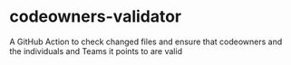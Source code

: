 # codeowners-validator
A GitHub Action to check changed files and ensure that codeowners and the individuals and Teams it points to are valid
